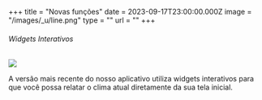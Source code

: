 +++
title = "Novas funções"
date = 2023-09-17T23:00:00.000Z
image = "/images/_u/line.png"
type = ""
url = ""
+++

###### Widgets Interativos

![](/images/_u/i_w2.jpeg)

A versão mais recente do nosso aplicativo utiliza widgets interativos para que você possa relatar o clima atual diretamente da sua tela inicial.
